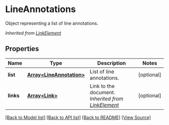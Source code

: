 ﻿# LineAnnotations
Object representing a list of line annotations.

*Inherited from [LinkElement](LinkElement.md)*
## Properties
Name | Type | Description | Notes
------------ | ------------- | ------------- | -------------
**list** | [**Array&lt;LineAnnotation&gt;**](LineAnnotation.md) | List of line annotations. | [optional]
**links** | [**Array&lt;Link&gt;**](Link.md) | Link to the document.<br />*Inherited from [LinkElement](LinkElement.md)* | [optional]

[[Back to Model list]](../README.md#documentation-for-models) [[Back to API list]](../README.md#documentation-for-api-endpoints) [[Back to README]](../README.md) [[View Source]](../src/models/lineAnnotations.ts)

